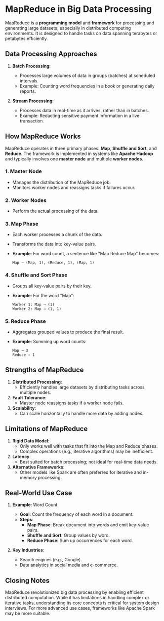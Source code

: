 # MapReduce in Big Data Processing

MapReduce is a **programming model** and **framework** for processing and generating large datasets, especially in distributed computing environments. It is designed to handle tasks on data spanning terabytes or petabytes efficiently.

## Data Processing Approaches

1. **Batch Processing**:

   - Processes large volumes of data in groups (batches) at scheduled intervals.
   - Example: Counting word frequencies in a book or generating daily reports.

2. **Stream Processing**:

   - Processes data in real-time as it arrives, rather than in batches.
   - Example: Redacting sensitive payment information in a live transaction.

## How MapReduce Works

MapReduce operates in three primary phases: **Map**, **Shuffle and Sort**, and **Reduce**. The framework is implemented in systems like **Apache Hadoop** and typically involves one **master node** and multiple **worker nodes**.

### 1. Master Node

- Manages the distribution of the MapReduce job.
- Monitors worker nodes and reassigns tasks if failures occur.

### 2. Worker Nodes

- Perform the actual processing of the data.

### 3. Map Phase

- Each worker processes a chunk of the data.
- Transforms the data into key-value pairs.
- **Example**: For word count, a sentence like "Map Reduce Map" becomes:

  ```plaintext
  Map → (Map, 1), (Reduce, 1), (Map, 1)
  ```

### 4. Shuffle and Sort Phase

- Groups all key-value pairs by their key.
- **Example**: For the word "Map":

  ```plaintext
  Worker 1: Map → (1)
  Worker 2: Map → (1, 1)
  ```

### 5. Reduce Phase

- Aggregates grouped values to produce the final result.
- **Example**: Summing up word counts:

  ```plaintext
  Map → 3
  Reduce → 1
  ```

## Strengths of MapReduce

1. **Distributed Processing**:
   - Efficiently handles large datasets by distributing tasks across multiple nodes.
2. **Fault Tolerance**:
   - Master node reassigns tasks if a worker node fails.
3. **Scalability**:
   - Can scale horizontally to handle more data by adding nodes.

## Limitations of MapReduce

1. **Rigid Data Model**:
   - Only works well with tasks that fit into the Map and Reduce phases.
   - Complex operations (e.g., iterative algorithms) may be inefficient.
2. **Latency**:
   - Best suited for batch processing; not ideal for real-time data needs.
3. **Alternative Frameworks**:
   - Other models like Spark are often preferred for iterative and in-memory processing.

## Real-World Use Case

1. **Example**: Word Count

   - **Goal**: Count the frequency of each word in a document.
   - **Steps**:
     - **Map Phase**: Break document into words and emit key-value pairs.
     - **Shuffle and Sort**: Group values by word.
     - **Reduce Phase**: Sum up occurrences for each word.

2. **Key Industries**:
   - Search engines (e.g., Google).
   - Data analytics in social media and e-commerce.

## Closing Notes

MapReduce revolutionized big data processing by enabling efficient distributed computation. While it has limitations in handling complex or iterative tasks, understanding its core concepts is critical for system design interviews. For more advanced use cases, frameworks like Apache Spark may be more suitable.
